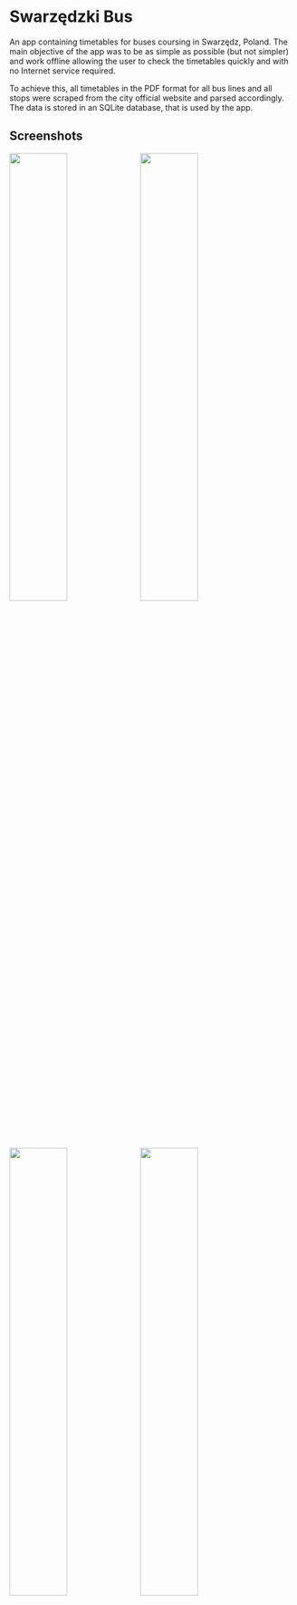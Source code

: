 # Swarzędzki Bus
An app containing timetables for buses coursing in Swarzędz, Poland. The main objective of the app was to be as simple as possible (but not simpler) and work offline allowing the user to check the timetables quickly and with no Internet service required.

To achieve this, all timetables in the PDF format for all bus lines and all stops were scraped from the city official website and parsed accordingly. The data is stored in an SQLite database, that is used by the app.

## Screenshots
<p float="right">
  <img src="https://user-images.githubusercontent.com/20361302/38132979-8e5a1bf8-340d-11e8-9ff8-a2f185580e67.png" width="45%"/>
  <img src="https://user-images.githubusercontent.com/20361302/38133141-3f109d0a-340e-11e8-8759-9f82537e8d1a.png" width="45%"/> 
  <img src="https://user-images.githubusercontent.com/20361302/38133230-9bbd6f1a-340e-11e8-8ede-bab572d4f08e.png" width="45%"/>
  <img src="https://user-images.githubusercontent.com/20361302/38133186-75718792-340e-11e8-9c41-46242f972ec2.png" width="45%"/> 
</p>
